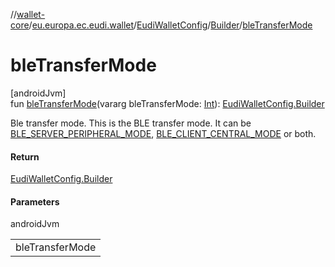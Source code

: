 //[wallet-core](../../../../index.md)/[eu.europa.ec.eudi.wallet](../../index.md)/[EudiWalletConfig](../index.md)/[Builder](index.md)/[bleTransferMode](ble-transfer-mode.md)

# bleTransferMode

[androidJvm]\
fun [bleTransferMode](ble-transfer-mode.md)(vararg bleTransferMode: [Int](https://kotlinlang.org/api/latest/jvm/stdlib/kotlin/-int/index.html)): [EudiWalletConfig.Builder](index.md)

Ble transfer mode. This is the BLE transfer mode. It can be [BLE_SERVER_PERIPHERAL_MODE](../-companion/-b-l-e_-s-e-r-v-e-r_-p-e-r-i-p-h-e-r-a-l_-m-o-d-e.md), [BLE_CLIENT_CENTRAL_MODE](../-companion/-b-l-e_-c-l-i-e-n-t_-c-e-n-t-r-a-l_-m-o-d-e.md) or both.

#### Return

[EudiWalletConfig.Builder](index.md)

#### Parameters

androidJvm

| |
|---|
| bleTransferMode |
